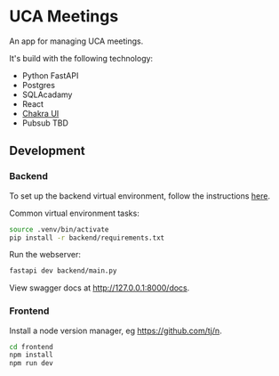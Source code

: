 # UCA Meetings

An app for managing UCA meetings.

It's build with the following technology:

* Python FastAPI
* Postgres
* SQLAcadamy
* React
* [Chakra UI](https://chakra-ui.com/docs/components/concepts/overview)
* Pubsub TBD

## Development

### Backend

To set up the backend virtual environment, follow the instructions [here](https://fastapi.tiangolo.com/virtual-environments).

Common virtual environment tasks:

```sh
source .venv/bin/activate
pip install -r backend/requirements.txt
```

Run the webserver:

```sh
fastapi dev backend/main.py
```

View swagger docs at http://127.0.0.1:8000/docs.

### Frontend

Install a node version manager, eg https://github.com/tj/n.

```sh
cd frontend
npm install
npm run dev
```
